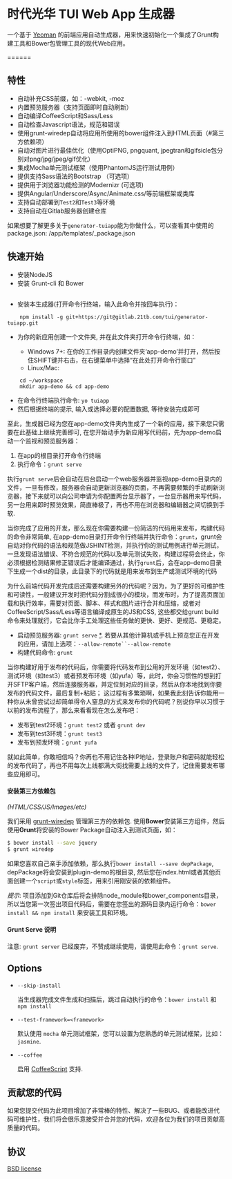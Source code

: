 # 时代光华 TUI Web App 生成器

一个基于 [Yeoman](http://yeoman.io) 的前端应用自动生成器，用来快速初始化一个集成了Grunt构建工具和Bower包管理工具的现代Web应用。

======

## 特性

* 自动补充CSS前缀，如：-webkit, -moz
* 内置预览服务器（支持页面即时自动刷新）
* 自动编译CoffeeScript和Sass/Less
* 自动检查Javascript语法，规范和错误
* 使用grunt-wiredep自动将应用所使用的bower组件注入到HTML页面（#第三方依赖项）
* 自动对图片进行最佳优化（使用OptiPNG, pngquant, jpegtran和gifsicle包分别对png/jpg/jpeg/gif优化）
* 集成Mocha单元测试框架（使用PhantomJS运行测试用例）
* 提供支持Sass语法的Bootstrap （可选项）
* 提供用于浏览器功能检测的Modernizr (可选项)
* 提供Angular/Underscore/Async/Animate.css/等前端框架或类库
* 支持自动部署到`Test2`和`Test3`等环境
* 支持自动在Gitlab服务器创建仓库

如果想要了解更多关于`generator-tuiapp`能为你做什么，可以查看其中使用的package.json: /app/templates/_package.json


## 快速开始

- 安装NodeJS
- 安装 Grunt-cli 和 Bower
```

```
- 安装本生成器(打开命令行终端，输入此命令并按回车执行)：

```
    npm install -g git+https://git@gitlab.21tb.com/tui/generator-tuiapp.git
```

- 为你的新应用创建一个文件夹, 并在此文件夹打开命令行终端，如：

  - Windows 7+: 在你的工作目录内创建文件夹‘app-demo’并打开，然后按住SHIFT键并右击，在右键菜单中选择“在此处打开命令行窗口”
  - Linux/Mac:

```
    cd ~/workspace
    mkdir app-demo && cd app-demo
```
- 在命令行终端执行命令: `yo tuiapp`
- 然后根据终端的提示, 输入或选择必要的配置数据, 等待安装完成即可

至此，生成器已经为您在app-demo文件夹内生成了一个新的应用，接下来您只需要在此基础上继续完善即可, 在您开始动手为新应用写代码前，先为app-demo启动一个监视和预览服务器：

1. 在app的根目录打开命令行终端
2. 执行命令：`grunt serve`

执行`grunt serve`后会自动在后台启动一个web服务器并监视app-demo目录内的文件，一旦有修改，服务器会自动更新浏览器的页面，不再需要频繁的手动刷新浏览器，接下来就可以向公司申请为你配置两台显示器了，一台显示器用来写代码，另一台用来即时预览效果，简直棒极了，再也不用在浏览器和编辑器之间切换到手软.

当你完成了应用的开发，那么现在你需要构建一份简洁的代码用来发布，构建代码的命令非常简单, 在app-demo目录打开命令行终端并执行命令：`grunt`，grunt会自动对你代码的语法和规范做JSHINT检测，并执行你的测试用例进行单元测试，一旦发现语法错误、不符合规范的代码以及单元测试失败，构建过程将会终止，你必须根据检测结果修正错误后才能编译通过，执行`grunt`后，会在app-demo目录下生成一个dist的目录，此目录下的代码就是用来发布到生产或测试环境的代码

为什么前端代码开发完成后还需要构建另外的代码呢？因为，为了更好的可维护性和可读性，一般建议开发时把代码分割成很小的模块，而发布时，为了提高页面加载和执行效率，需要对页面、脚本、样式和图片进行合并和压缩，或者对CoffeeScript/Sass/Less等语言编译成原生的JS和CSS, 这些都交给grunt build命令来处理就行，它会比你手工处理这些任务做的更快、更好、更规范、更稳定。

- 启动预览服务器: `grunt serve` [\*](#grunt-serve-note). 若要从其他计算机或手机上预览您正在开发的应用，请加上选项：`--allow-remote``--allow-remote`
- 构建代码命令: `grunt`

当你构建好用于发布的代码后，你需要将代码发布到公用的开发环境（如test2）、测试环境（如test3）或者预发布环境（如yufa）等，此时，你会习惯性的想到打开SFTP客户端，然后连接服务器，并定位到对应的目录，然后从你本地找到你要发布的代码文件，最后复制+粘贴； 这过程有多繁琐啊，如果我此刻告诉你能用一种你从未曾尝试过却简单得令人窒息的方式来发布你的代码呢？别说你早以习惯于以前的发布流程了，那么来看看现在怎么发布吧：

- 发布到test2环境：`grunt test2` 或者 `grunt dev`
- 发布到test3环境：`grunt test3`
- 发布到预发环境：`grunt yufa`

就如此简单，你敢相信吗？你再也不用记住各种IP地址，登录账户和密码就能轻松的发布代码了，再也不用每次上线都满大街找需要上线的文件了，记住需要发布哪些应用即可。


#### 安装第三方依赖包

*(HTML/CSS/JS/Images/etc)*

我们采用 [grunt-wiredep](https://github.com/stephenplusplus/grunt-wiredep) 管理第三方的依赖包. 使用**Bower**安装第三方组件，然后使用**Grunt**将安装的Bower Package自动注入到测试页面，如：

```sh
$ bower install --save jquery
$ grunt wiredep
```

如果您喜欢自己亲手添加依赖，那么执行`bower install --save depPackage`, depPackage将会安装到plugin-demo的根目录, 然后您在index.html或者其他页面创建一个`script`或`style`标签，用来引用刚安装的依赖组件。

*提示*: 项目添加到Git仓库后将会排除node_module和bower_components目录，所以当您第一次签出项目代码后，需要在您签出的源码目录内运行命令：`bower install && npm install` 来安装工具和环境。


#### Grunt Serve 说明

注意: `grunt server` 已经废弃，不赞成继续使用，请使用此命令：`grunt serve`.


## Options

* `--skip-install`

  当生成器完成文件生成和扫描后，跳过自动执行的命令：`bower install` 和 `npm install`

* `--test-framework=<framework>`

  默认使用 `mocha` 单元测试框架，您可以设置为您熟悉的单元测试框架，比如：`jasmine`.

* `--coffee`

  启用 [CoffeeScript](http://coffeescript.org/) 支持.


## 贡献您的代码

如果您提交代码为此项目增加了非常棒的特性、解决了一些BUG、或者能改进代码可维护性，我们将会很乐意接受并合并您的代码，欢迎各位为我们的项目贡献高质量的代码。

## 协议

[BSD license](http://opensource.org/licenses/bsd-license.php)
